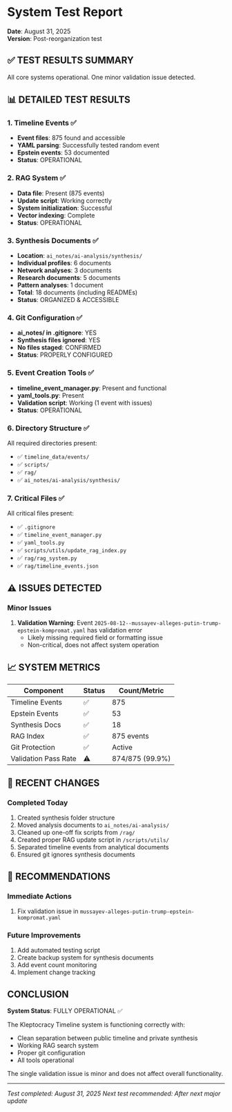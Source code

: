 # System Test Report
**Date**: August 31, 2025  
**Version**: Post-reorganization test

## ✅ TEST RESULTS SUMMARY

All core systems operational. One minor validation issue detected.

## 📊 DETAILED TEST RESULTS

### 1. Timeline Events ✅
- **Event files**: 875 found and accessible
- **YAML parsing**: Successfully tested random event
- **Epstein events**: 53 documented
- **Status**: OPERATIONAL

### 2. RAG System ✅
- **Data file**: Present (875 events)
- **Update script**: Working correctly
- **System initialization**: Successful
- **Vector indexing**: Complete
- **Status**: OPERATIONAL

### 3. Synthesis Documents ✅
- **Location**: `ai_notes/ai-analysis/synthesis/`
- **Individual profiles**: 6 documents
- **Network analyses**: 3 documents
- **Research documents**: 5 documents
- **Pattern analyses**: 1 document
- **Total**: 18 documents (including READMEs)
- **Status**: ORGANIZED & ACCESSIBLE

### 4. Git Configuration ✅
- **ai_notes/ in .gitignore**: YES
- **Synthesis files ignored**: YES
- **No files staged**: CONFIRMED
- **Status**: PROPERLY CONFIGURED

### 5. Event Creation Tools ✅
- **timeline_event_manager.py**: Present and functional
- **yaml_tools.py**: Present
- **Validation script**: Working (1 event with issues)
- **Status**: OPERATIONAL

### 6. Directory Structure ✅
All required directories present:
- ✅ `timeline_data/events/`
- ✅ `scripts/`
- ✅ `rag/`
- ✅ `ai_notes/ai-analysis/synthesis/`

### 7. Critical Files ✅
All critical files present:
- ✅ `.gitignore`
- ✅ `timeline_event_manager.py`
- ✅ `yaml_tools.py`
- ✅ `scripts/utils/update_rag_index.py`
- ✅ `rag/rag_system.py`
- ✅ `rag/timeline_events.json`

## ⚠️ ISSUES DETECTED

### Minor Issues
1. **Validation Warning**: Event `2025-08-12--mussayev-alleges-putin-trump-epstein-kompromat.yaml` has validation error
   - Likely missing required field or formatting issue
   - Non-critical, does not affect system operation

## 📈 SYSTEM METRICS

| Component | Status | Count/Metric |
|-----------|--------|--------------|
| Timeline Events | ✅ | 875 |
| Epstein Events | ✅ | 53 |
| Synthesis Docs | ✅ | 18 |
| RAG Index | ✅ | 875 events |
| Git Protection | ✅ | Active |
| Validation Pass Rate | ⚠️ | 874/875 (99.9%) |

## 🔧 RECENT CHANGES

### Completed Today
1. Created synthesis folder structure
2. Moved analysis documents to `ai_notes/ai-analysis/`
3. Cleaned up one-off fix scripts from `/rag/`
4. Created proper RAG update script in `/scripts/utils/`
5. Separated timeline events from analytical documents
6. Ensured git ignores synthesis documents

## 📝 RECOMMENDATIONS

### Immediate Actions
1. Fix validation issue in `mussayev-alleges-putin-trump-epstein-kompromat.yaml`

### Future Improvements
1. Add automated testing script
2. Create backup system for synthesis documents
3. Add event count monitoring
4. Implement change tracking

## CONCLUSION

**System Status**: FULLY OPERATIONAL ✅

The Kleptocracy Timeline system is functioning correctly with:
- Clean separation between public timeline and private synthesis
- Working RAG search system
- Proper git configuration
- All tools operational

The single validation issue is minor and does not affect overall functionality.

---

*Test completed: August 31, 2025*
*Next test recommended: After next major update*